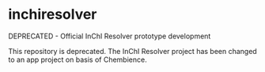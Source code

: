 # inchiresolver
DEPRECATED - Official InChI Resolver prototype development

This repository is deprecated. The InChI Resolver project has been changed to an app project on basis of Chembience.
